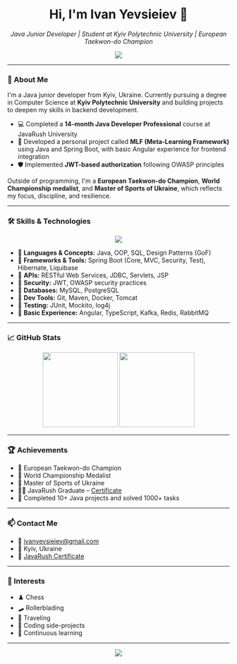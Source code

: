 <!-- Profile README for Ivan Yevsieiev -->
<h1 align="center">Hi, I'm Ivan Yevsieiev 👋</h1>
<p align="center">
  <em>Java Junior Developer | Student at Kyiv Polytechnic University | European Taekwon-do Champion</em>
</p>

<p align="center">
  <img src="https://readme-typing-svg.herokuapp.com/?lines=Java+Developer;Spring+Boot+Learner;OOP+and+SQL+Focused;Studying+CS;Master+of+Sports+of+Ukraine&center=true&width=500&height=45">
</p>

---

### 🧠 About Me

I'm a Java junior developer from Kyiv, Ukraine. Currently pursuing a degree in Computer Science at **Kyiv Polytechnic University** and building projects to deepen my skills in backend development.

- 💻 Completed a **14-month Java Developer Professional** course at JavaRush University  
- 🔨 Developed a personal project called **MLF (Meta-Learning Framework)** using Java and Spring Boot, with basic Angular experience for frontend integration  
- 🛡️ Implemented **JWT-based authorization** following OWASP principles

Outside of programming, I'm a **European Taekwon-do Champion**, **World Championship medalist**, and **Master of Sports of Ukraine**, which reflects my focus, discipline, and resilience.

---

### 🛠️ Skills & Technologies

<p align="center">
  <img src="https://skillicons.dev/icons?i=java,spring,hibernate,mysql,postgres,docker,git,maven" />
</p>

- 🔹 **Languages & Concepts:** Java, OOP, SQL, Design Patterns (GoF)
- 🔹 **Frameworks & Tools:** Spring Boot (Core, MVC, Security, Test), Hibernate, Liquibase
- 🔹 **APIs:** RESTful Web Services, JDBC, Servlets, JSP
- 🔹 **Security:** JWT, OWASP security practices
- 🔹 **Databases:** MySQL, PostgreSQL
- 🔹 **Dev Tools:** Git, Maven, Docker, Tomcat
- 🔹 **Testing:** JUnit, Mockito, log4j
- 🔹 **Basic Experience:** Angular, TypeScript, Kafka, Redis, RabbitMQ

---

### 📈 GitHub Stats

<p align="center">
  <img src="https://github-readme-stats.vercel.app/api?username=aligheri&show_icons=true&theme=tokyonight" height="170" />
  <img src="https://github-readme-stats.vercel.app/api/top-langs/?username=aligheri&layout=compact&theme=tokyonight" height="170" />
</p>

---

### 🏆 Achievements

- 🥇 European Taekwon-do Champion
- 🥈 World Championship Medalist
- 🥋 Master of Sports of Ukraine
- 🧑‍💻 JavaRush Graduate – [Certificate](https://certificate.javarush.com/Ivan_Yevsieiev.pdf)
- 🔧 Completed 10+ Java projects and solved 1000+ tasks

---

### 📫 Contact Me

- 📧 ivanyevsieiev@gmail.com  
- 📍 Kyiv, Ukraine  
- 🧾 [JavaRush Certificate](https://certificate.javarush.com/Ivan_Yevsieiev.pdf)

---

### 📌 Interests

- ♟️ Chess  
- 🛹 Rollerblading  
- 🧭 Traveling  
- 💬 Coding side-projects  
- 🧠 Continuous learning  

---

<p align="center">
  <img src="https://github-profile-trophy.vercel.app/?username=aligheri&theme=tokyonight&margin-w=10&margin-h=10" />
</p>
